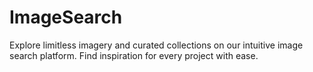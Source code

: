 # ImageSearch
Explore limitless imagery and curated collections on our intuitive image search platform. Find inspiration for every project with ease.
